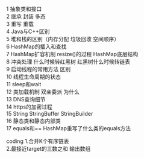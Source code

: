 1 抽象类和接口  
2 继承 封装 多态  
3 重写 重载  
4 Java与C++区别  
5 堆和栈的区别（内存分配 垃圾回收 空间顺序）  
6 HashMap的插入和查找  
7 HashMap扩容机制 resize()的过程 HashMap底层结构  
8 冲突处理 什么时候转红黑树 红黑树什么时候转链表  
9 启动线程的常用方法 区别  
10 线程生命周期的状态  
11 sleep和wait  
12 类加载机制 双亲委派 为什么  
13 DNS查询细节  
14 https的加密过程  
15 String StringBuffer StringBuilder  
16 静态类和静态内部类  
17 equals和== HashMap重写了什么类的equals方法  

coding
1.合并K个有序链表  
2.最接近target的三数之和 输出数组  